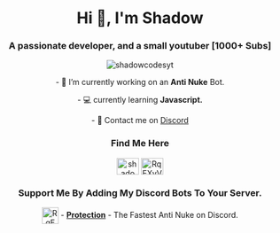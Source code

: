 <h1 align="center">Hi 👋, I'm Shadow</h1>
<h3 align="center">A passionate developer, and a small youtuber [1000+ Subs]</h3>

<p align="center"> <img src="https://komarev.com/ghpvc/?username=shadowcodesyt&label=Profile%20views&color=0e75b6&style=flat" alt="shadowcodesyt" /> </p>

<p align="center">
- 🚀 I’m currently working on an <b>Anti Nuke</b> Bot.
</p>

<p align="center">
- 💻 currently learning <b>Javascript.</b>
</p>

<p align="center">
- 🔎 Contact me on <a href="https://discord.gg/RqEXvVJz">Discord</a>
</p>

<h3 align="center">Find Me Here</h3>
<p align="center">
<a href="https://www.youtube.com/c/shadowcodes" target="blank"><img align="center" src="https://raw.githubusercontent.com/rahuldkjain/github-profile-readme-generator/master/src/images/icons/Social/youtube.svg" alt="shadowcodes" height="30" width="40" /></a>
<a href="https://discord.gg/RqEXvVJz" target="blank"><img align="center" src="https://raw.githubusercontent.com/rahuldkjain/github-profile-readme-generator/master/src/images/icons/Social/discord.svg" alt="RqEXvVJz" height="30" width="40" /></a>
</p>

<h3 align="center">Support Me By Adding My Discord Bots To Your Server.</h3>
<p align="center">
    <img align="center" src="https://images-ext-1.discordapp.net/external/zsG9SZn6DSBBagYwStquk_exBcml49AyudZHqS1sVhg/%3Fsize%3D1024/https/cdn.discordapp.com/avatars/750253000638857216/7365cc31052c004c826e214a5223839f.webp?width=683&height=683" alt="RqEXvVJz" height="30" width="30" />   - <a href="https://dsc.gg/shadow-security"><b>Protection</b></a> - The Fastest Anti Nuke on Discord.
    </p>
